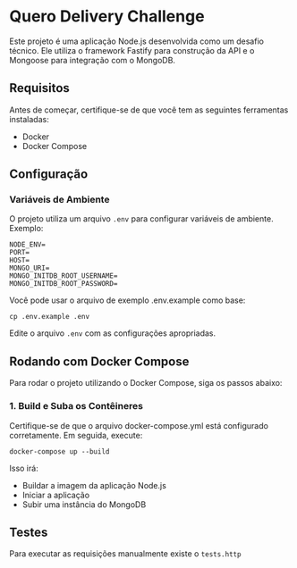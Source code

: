 # Quero Delivery Challenge
Este projeto é uma aplicação Node.js desenvolvida como um desafio técnico. Ele utiliza o framework Fastify para construção da API e o Mongoose para integração com o MongoDB.

## Requisitos
Antes de começar, certifique-se de que você tem as seguintes ferramentas instaladas:
- Docker
- Docker Compose

## Configuração
### Variáveis de Ambiente
O projeto utiliza um arquivo `.env` para configurar variáveis de ambiente. Exemplo:
```
NODE_ENV=
PORT=
HOST=
MONGO_URI=
MONGO_INITDB_ROOT_USERNAME=
MONGO_INITDB_ROOT_PASSWORD=
```
Você pode usar o arquivo de exemplo .env.example como base:
```
cp .env.example .env
```
Edite o arquivo `.env` com as configurações apropriadas.

## Rodando com Docker Compose
Para rodar o projeto utilizando o Docker Compose, siga os passos abaixo:
### 1. Build e Suba os Contêineres
Certifique-se de que o arquivo docker-compose.yml está configurado corretamente. Em seguida, execute:
```
docker-compose up --build
```

Isso irá:
- Buildar a imagem da aplicação Node.js
- Iniciar a aplicação
- Subir uma instância do MongoDB

## Testes
Para executar as requisições manualmente existe o `tests.http`